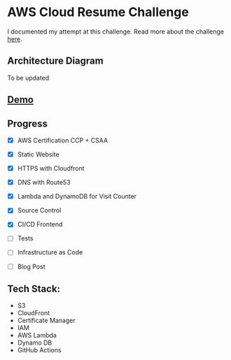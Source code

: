 # AWS Cloud Resume Challenge

I documented my attempt at this challenge. Read more about the challenge [here](https://cloudresumechallenge.dev/docs/the-challenge/aws/).

## Architecture Diagram

To be updated

## [Demo](https://amyjo.cloud/)

## Progress

- [x] AWS Certification CCP + CSAA
- [x] Static Website
- [x] HTTPS with Cloudfront
- [x] DNS with Route53
- [x] Lambda and DynamoDB for Visit Counter
- [x] Source Control
- [x] CI/CD Frontend

- [ ] Tests
- [ ] Infrastructure as Code
- [ ] Blog Post

## Tech Stack:

- S3
- CloudFront
- Certificate Manager
- IAM
- AWS Lambda
- Dynamo DB
- GitHub Actions
